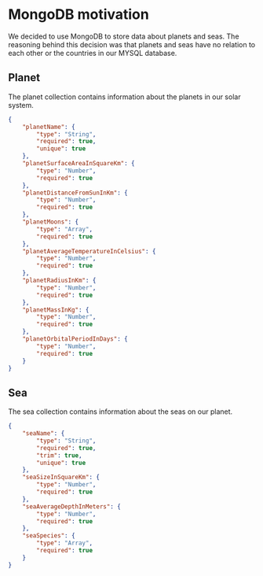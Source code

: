 # MongoDB motivation

We decided to use MongoDB to store data about planets and seas. The reasoning behind this decision was that planets and seas have no relation to each other or the countries in our MYSQL database.

## Planet

The planet collection contains information about the planets in our solar system.

```json
{
	"planetName": {
		"type": "String",
		"required": true,
		"unique": true
	},
	"planetSurfaceAreaInSquareKm": {
		"type": "Number",
		"required": true
	},
	"planetDistanceFromSunInKm": {
		"type": "Number",
		"required": true
	},
	"planetMoons": {
		"type": "Array",
		"required": true
	},
	"planetAverageTemperatureInCelsius": {
		"type": "Number",
		"required": true
	},
	"planetRadiusInKm": {
		"type": "Number",
		"required": true
	},
	"planetMassInKg": {
		"type": "Number",
		"required": true
	},
	"planetOrbitalPeriodInDays": {
		"type": "Number",
		"required": true
	}
}
```

## Sea

The sea collection contains information about the seas on our planet.

```json
{
	"seaName": {
		"type": "String",
		"required": true,
		"trim": true,
		"unique": true
	},
	"seaSizeInSquareKm": {
		"type": "Number",
		"required": true
	},
	"seaAverageDepthInMeters": {
		"type": "Number",
		"required": true
	},
	"seaSpecies": {
		"type": "Array",
		"required": true
	}
}
```
